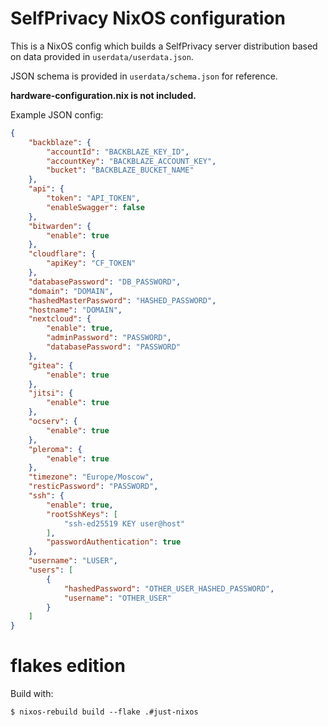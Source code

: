 # SelfPrivacy NixOS configuration

This is a NixOS config which builds a SelfPrivacy server distribution
based on data provided in `userdata/userdata.json`.

JSON schema is provided in `userdata/schema.json` for reference.

**hardware-configuration.nix is not included.**

Example JSON config:

```json
{
    "backblaze": {
        "accountId": "BACKBLAZE_KEY_ID",
        "accountKey": "BACKBLAZE_ACCOUNT_KEY",
        "bucket": "BACKBLAZE_BUCKET_NAME"
    },
    "api": {
        "token": "API_TOKEN",
        "enableSwagger": false
    },
    "bitwarden": {
        "enable": true
    },
    "cloudflare": {
        "apiKey": "CF_TOKEN"
    },
    "databasePassword": "DB_PASSWORD",
    "domain": "DOMAIN",
    "hashedMasterPassword": "HASHED_PASSWORD",
    "hostname": "DOMAIN",
    "nextcloud": {
        "enable": true,
        "adminPassword": "PASSWORD",
        "databasePassword": "PASSWORD"
    },
    "gitea": {
        "enable": true
    },
    "jitsi": {
        "enable": true
    },
    "ocserv": {
        "enable": true
    },
    "pleroma": {
        "enable": true
    },
    "timezone": "Europe/Moscow",
    "resticPassword": "PASSWORD",
    "ssh": {
        "enable": true,
        "rootSshKeys": [
            "ssh-ed25519 KEY user@host"
        ],
        "passwordAuthentication": true
    },
    "username": "LUSER",
    "users": [
        {
            "hashedPassword": "OTHER_USER_HASHED_PASSWORD",
            "username": "OTHER_USER"
        }
    ]
}
```

# flakes edition

Build with:
```console
$ nixos-rebuild build --flake .#just-nixos
```

